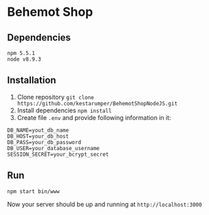 # Behemot Shop
## Dependencies
```
npm 5.5.1
node v8.9.3
```

## Installation
1. Clone repository `git clone https://github.com/kestarumper/BehemotShopNodeJS.git`
2. Install dependencies `npm install`
3. Create file `.env` and provide following information in it:
```
DB_NAME=yout_db_name
DB_HOST=your_db_host
DB_PASS=your_db_password
DB_USER=your_database_username
SESSION_SECRET=your_bcrypt_secret
```

## Run
```
npm start bin/www
```
Now your server should be up and running at `http://localhost:3000`